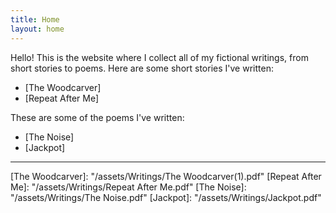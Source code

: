 ```yaml
---
title: Home
layout: home
---
```


Hello! This is the website where I collect all of my fictional writings, from short stories to poems.
Here are some short stories I've written:
- [The Woodcarver] 
- [Repeat After Me]


These are some of the poems I've written:
- [The Noise] 
- [Jackpot]

----

[^1]: [It can take up to 10 minutes for changes to your site to publish after you push the changes to GitHub](https://docs.github.com/en/pages/setting-up-a-github-pages-site-with-jekyll/creating-a-github-pages-site-with-jekyll#creating-your-site).

[The Woodcarver]: "/assets/Writings/The Woodcarver(1).pdf"
[Repeat After Me]: "/assets/Writings/Repeat After Me.pdf"
[The Noise]: "/assets/Writings/The Noise.pdf"
[Jackpot]: "/assets/Writings/Jackpot.pdf"
